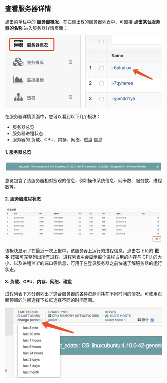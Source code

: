 ## 查看服务器详情

点击菜单栏中的 **服务器概况**，在右侧出现的服务器列表中，可直接 **点击某台服务器的名称** 进入服务器详情页面：

![](/assets/host-inspect.jpg)

在服务器详情页面中，您可以看到以下几个板块：

* 服务器总览
* 服务器进程状态
* 服务器的 负载、CPU、内存、网络、磁盘 信息

#### 1. 服务器总览

![](/assets/host-summary.jpg)

总览包含了该服务器相对宏观的信息，例如操作系统信息、网卡数、服务数、进程数等。

#### 2. 服务器进程状态

![](/assets/host-proc.jpg)

该板块显示了在最近一次上报中，该服务器上运行的进程信息，点击右下角的 **更多** 按钮可完整列出所有进程。进程列表中会显示每个进程占用的内存与 CPU 的大小、以及进程监听的端口等信息，可用于在登录服务器之前快速了解服务器的运行状态。

#### 3. 负载、CPU、内存、网络、磁盘

进程列表下方分别列出了这台服务器的各种资源消耗在不同时间的情况。可使用页面顶部的时间选择下拉框选择不同的时间范围。

![](/assets/host-time-sel.jpg)
